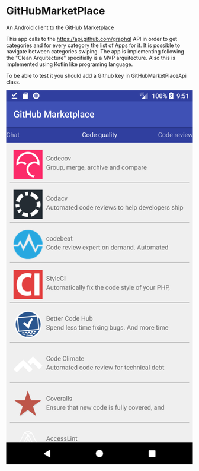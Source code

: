 # GitHubMarketPlace
An Android client to the GitHub Marketplace

This app calls to the https://api.github.com/graphql API in order to get categories and for every category the list of Apps for it. It is possible to navigate between categories swiping. The app is implementing following the "Clean Arquitecture" specifially is a MVP arquitecture. Also this is implemented using Kotlin like programing language. 

To be able to test it you should add a Github key in GitHubMarketPlaceApi class.

![alt text](./screenshots/device-2018-04-13-235432.png)
